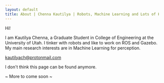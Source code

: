 ```yaml
---
layout: default
title: About | Chenna Kautilya | Robots, Machine Learning and Lots of Hacks.
---
```


Hi!

I am Kautilya Chenna, a Graduate Student in College of Engineering at the
University of Utah. I tinker with robots and like to work on ROS and Gazebo.
My main research interests are in Machine Learning for perception.

kautilyach@protonmail.com

I don't think this page can be found anymore.

~ More to come soon ~
